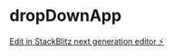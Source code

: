# dropDownApp

[Edit in StackBlitz next generation editor ⚡️](https://stackblitz.com/~/github.com/naveenkchelluboina/dropDownApp)